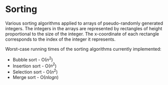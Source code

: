 # Sorting
Various sorting algorithms applied to arrays of pseudo-randomly generated integers.  The integers in the arrays are represented by rectangles of height proportional to the size of the integer.  The x-coordinate of each rectangle corresponds to the index of the integer it represents.

Worst-case running times of the sorting algorithms currently implemented:
- Bubble sort - O($n^2$)
- Insertion sort - O($n^2$)
- Selection sort - O($n^2$)
- Merge sort - O($nlogn$)
